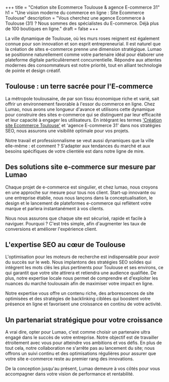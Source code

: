 +++
title = "Création site Ecommerce Toulouse & agence E-commerce 31"
h1 = "Une vision moderne du commerce en ligne : Site Ecommerce Toulouse"
description = "Vous cherchez une agence Ecommerce à Toulouse (31) ? Nous sommes des spécialistes du E-commerce. Déjà plus de 100 boutiques en ligne."
draft = false
+++

<p>La ville dynamique de Toulouse, où les murs roses reignent est également connue pour son innovation et son esprit entrepreneurial.
Il est naturel que la création de sites e-commerce prenne une dimension stratégique. Lumao se positionne naturellement comme
votre partenaire idéal pour élaborer une plateforme digitale particulièrement concurrentielle. Répondre aux attentes modernes
des consommateurs est notre priorité, tout en alliant technologie de pointe et design créatif.</p>

<h2>Toulouse : un terre sacrée pour l'E-commerce</h2>

<p>La métropole toulousaine, de par son tissu économique riche et varié, sait offrir un environnement favorable à l'essor
du commerce en ligne. Chez Lumao, nous avons une longueur d'avance et utilisons cette dynamique pour construire des sites
e-commerce qui se distinguent par leur efficacité et leur capacité à engager les utilisateurs. En intégrant les termes
<a href="https://lumao.eu/agence-ecom/toulouse/">'Création site Ecommerce Toulouse'</a> et 'agence E-commerce 31'
dans nos stratégies SEO, nous assurons une visibilité optimale pour vos projets.</p>

<p>Notre travail et professionnalisme se veut aussi dynamiques que la ville elle-même : et comment ? S'adapter aux tendances
du marché et aux besoins spécifiques de votre clientèle est dans notre ligne de mire.</p>

<h2>Des solutions site e-commerce sur mesure par Lumao</h2>

<p>Chaque projet de e-commerce est singulier, et chez lumao, nous croyons en une approche sur mesure pour tous nos client.
Start-up innovante ou une entreprise établie, nous nous lançons dans la conceptualisation, le design et le lancement de plateformes
e-commerce qui reflètent votre marque et parlera instantanément à vos clients.</p>

<p>Nous nous assurons que chaque site est sécurisé, rapide et facile à naviguer. Pourquoi ? C'est très simple, afin d'augmenter les taux de conversions et améliorer l'expérience client.</p>

<h2>L'expertise SEO au cœur de Toulouse</h2>
<p>L'optimisation pour les moteurs de recherche est indispensable pour avoir du succès sur le web. Nous implantons des stratégies SEO solides qui intègrent les mots clés les plus pertinents pour Toulouse et ses environs, ce qui garantit que votre site attirera et retiendra une audience qualifiée. De plus, notre expertise locale nous permet de comprendre et d'exploiter les nuances du marché toulousain afin de maximiser votre impact en ligne.</p>
<p>Notre expertise vous offre un contenu riche, des arborescences de site optimisées et des stratégies de backlinking ciblées qui boostent votre présence en ligne et favorisent une croissance en continu de votre activité.</p>

<h2>Un partenariat stratégique pour votre croissance</h2>
<p>A vrai dire, opter pour Lumao, c'est comme choisir un partenaire ultra engagé dans le succès de votre entreprise. Notre objectif est de travailler étroitement avec vous pour atteindre vos ambitions et vos défis. En plus de tout cela, notre collaboration ne s'arrête pas au lancement du site; nous offrons un suivi continu et des optimisations régulières pour assurer que votre site e-commerce reste au premier rang des innovations.</p>
<p>De la conception jusqu'au présent, Lumao demeure à vos côtés pour vous accompagner dans votre vision de performance et rentabilité.</p>